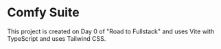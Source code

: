 # Comfy Suite

This project is created on Day 0 of "Road to Fullstack" and uses Vite with TypeScript and uses Tailwind CSS.
